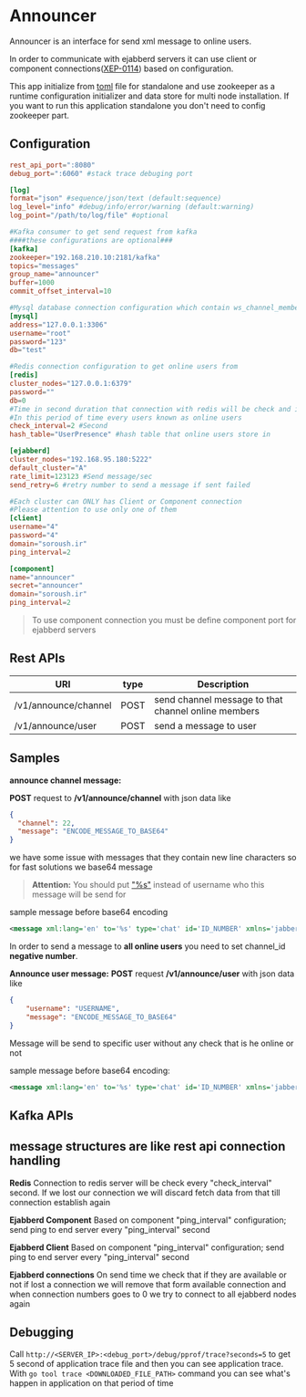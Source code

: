 
Announcer
=========
Announcer is an interface for send xml message to online users.

In order to communicate with ejabberd servers it can use client or component connections([XEP-0114](http://xmpp.org/extensions/xep-0114.html)) based on configuration.

This app initialize from [toml](https://github.com/toml-lang/toml) file for standalone and use zookeeper as a runtime configuration initializer and data store for multi node installation.
If you want to run this application standalone you don't need to config zookeeper part.

Configuration
-------------
```toml
rest_api_port=":8080"
debug_port=":6060" #stack trace debuging port

[log]
format="json" #sequence/json/text (default:sequence)
log_level="info" #debug/info/error/warning (default:warning)
log_point="/path/to/log/file" #optional

#Kafka consumer to get send request from kafka
####these configurations are optional###
[kafka]
zookeeper="192.168.210.10:2181/kafka"
topics="messages"
group_name="announcer"
buffer=1000
commit_offset_interval=10

#Mysql database connection configuration which contain ws_channel_member table
[mysql]
address="127.0.0.1:3306"
username="root"
password="123"
db="test"

#Redis connection configuration to get online users from
[redis]
cluster_nodes="127.0.0.1:6379"
password=""
db=0
#Time in second duration that connection with redis will be check and if lost try to connect
#In this period of time every users known as online users
check_interval=2 #Second
hash_table="UserPresence" #hash table that online users store in

[ejabberd]
cluster_nodes="192.168.95.180:5222"
default_cluster="A"
rate_limit=123123 #Send message/sec
send_retry=6 #retry number to send a message if sent failed

#Each cluster can ONLY has Client or Component connection
#Please attention to use only one of them
[client]
username="4"
password="4"
domain="soroush.ir"
ping_interval=2

[component]
name="announcer"
secret="announcer"
domain="soroush.ir"
ping_interval=2
```

>To use component connection you must be define component port for ejabberd servers

Rest APIs
---------
|URI|type|Description|
|---|----|-----------|
|/v1/announce/channel|POST|send channel message to that channel online members|
|/v1/announce/user|POST|send a message to user|

Samples
-------

**announce channel message:**

**POST** request to **/v1/announce/channel** with json data like

```json
{
  "channel": 22,
  "message": "ENCODE_MESSAGE_TO_BASE64"
}
```
we have some issue with messages that they contain new line characters so for fast solutions we base64 message
> **Attention:** You should put ["%s"](https://golang.org/pkg/fmt/) instead of username who this message will be send for

sample message before base64 encoding
```xml
<message xml:lang='en' to='%s' type='chat' id='ID_NUMBER' xmlns='jabber:client'><body>MESSAGE_CONTENT</body><body xml:lang='REPLY_ON_THREAD_ID'>989198872580</body><body xml:lang='MAJOR_TYPE'>SIMPLE_CHAT</body><body xml:lang='MINOR_TYPE'>TEXT</body><body xml:lang='REPLY_ON_MESSAGE_ID'>15219732781131af24fc1zwf</body><body xml:lang='SEND_TIME_IN_GMT'>1521973339583</body></message>
```

In order to send a message to **all online users** you need to set channel_id **negative number**.

**Announce user message:**
**POST** request **/v1/announce/user** with json data like
```json
{
    "username": "USERNAME",
    "message": "ENCODE_MESSAGE_TO_BASE64"
}
```
Message will be send to specific user without any check that is he online or not

sample message before base64 encoding:
```xml
<message xml:lang='en' to='%s' type='chat' id='ID_NUMBER' xmlns='jabber:client'><body>MESSAGE_CONTENT</body><body xml:lang='REPLY_ON_THREAD_ID'>989198872580</body><body xml:lang='MAJOR_TYPE'>SIMPLE_CHAT</body><body xml:lang='MINOR_TYPE'>TEXT</body><body xml:lang='REPLY_ON_MESSAGE_ID'>15219732781131af24fc1zwf</body><body xml:lang='SEND_TIME_IN_GMT'>1521973339583</body></message>
```

Kafka APIs
----------
message structures are like rest api
connection handling
-------------------
**Redis**
Connection to redis server will be check every "check_interval" second.
If we lost our connection we will discard fetch data from that till connection establish again

**Ejabberd Component**
Based on component "ping_interval" configuration; send ping to end server every "ping_interval" second

**Ejabberd Client**
Based on component "ping_interval" configuration; send ping to end server every "ping_interval" second

**Ejabberd connections**
On send time we check that if they are available or not
if lost a connection we will remove that form available connection and when connection numbers goes to 0
we try to connect to all ejabberd nodes again

Debugging
---------
Call `http://<SERVER_IP>:<debug_port>/debug/pprof/trace?seconds=5` to get 5 second of application trace file and then you can see application trace. With
`go tool trace <DOWNLOADED_FILE_PATH>` command you can see what's happen in application on that period of time